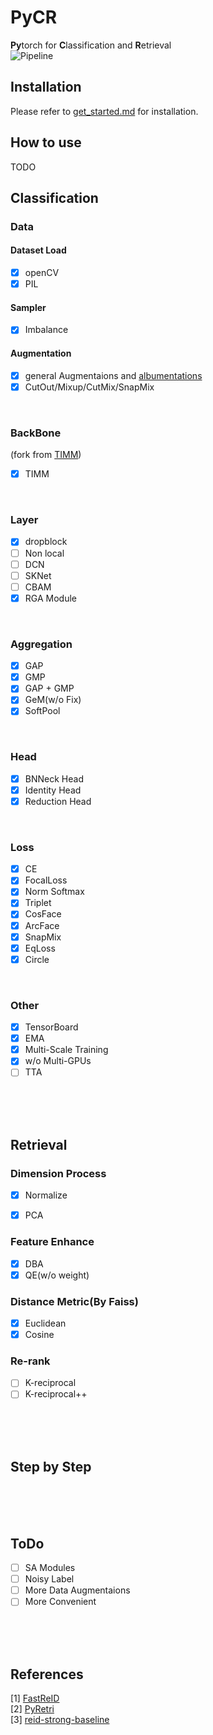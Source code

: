 # **PyCR**
**Py**torch for **C**lassification and **R**etrieval <br>
![Pipeline](https://raw.githubusercontent.com/xiaochengsky/PyCR/master/Pipeline.png)
<br>

## **Installation**
Please refer to [get_started.md](https://github.com/xiaochengsky/PyCR/blob/master/docs/get_started.md) for installation.

## **How to use**
TODO



## **Classification**
### **Data**
#### Dataset Load
- [x] openCV
- [x] PIL
#### Sampler
- [x] Imbalance
#### Augmentation
- [x] general Augmentaions and [albumentations](https://github.com/albumentations-team/albumentations)
- [x] CutOut/Mixup/CutMix/SnapMix
<br>

### **BackBone**
(fork from [TIMM](https://github.com/rwightman/pytorch-image-models))
- [x] TIMM
<br>

### **Layer**
- [x] dropblock
- [ ] Non local
- [ ] DCN
- [ ] SKNet
- [ ] CBAM
- [x] RGA Module
<br>
  
### **Aggregation**
- [x] GAP
- [x] GMP
- [x] GAP + GMP
- [x] GeM(w/o Fix)
- [x] SoftPool
<br>
  
### **Head**
- [x] BNNeck Head
- [x] Identity Head
- [x] Reduction Head
<br>
  
### **Loss**
- [x] CE
- [x] FocalLoss
- [x] Norm Softmax
- [x] Triplet 
- [x] CosFace
- [x] ArcFace
- [x] SnapMix
- [x] EqLoss
- [x] Circle
<br>

### **Other**
- [x] TensorBoard
- [x] EMA
- [x] Multi-Scale Training
- [x] w/o Multi-GPUs
- [ ] TTA
<br>
<br>
<br>


## **Retrieval**
### **Dimension Process**
- [x] Normalize
- [x] PCA


### **Feature Enhance**
- [x] DBA
- [x] QE(w/o weight)

### **Distance Metric(By Faiss)**
- [x] Euclidean
- [x] Cosine

### **Re-rank**
- [ ] K-reciprocal
- [ ] K-reciprocal++
<br>
<br>
<br>
  

## **Step by Step**
<br>
<br>
<br>


## **ToDo**
- [ ] SA Modules
- [ ] Noisy Label
- [ ] More Data Augmentaions
- [ ] More Convenient
<br>
<br>
<br>
  

## **References**
[1] [FastReID](https://github.com/JDAI-CV/fast-reid) <br>
[2] [PyRetri](https://github.com/PyRetri/PyRetri) <br>
[3] [reid-strong-baseline](https://github.com/michuanhaohao/reid-strong-baseline) <br>



